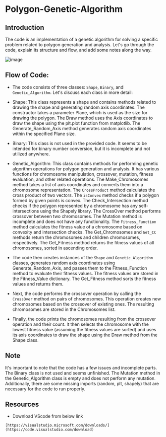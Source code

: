 # Polygon-Genetic-Algorithm
## Introduction
The code is an implementation of a genetic algorithm for solving a specific problem related to polygon generation and analysis. Let's go through the code, explain its structure and flow, and add some notes along the way.

![image](https://github.com/HammadHk1/Polygon-Genetic-Algorithm/assets/117303560/c9e3f79b-d996-47d3-88bb-1e779b675fc8)

## Flow of Code:
- The code consists of three classes: `Shape`, `Binary`, and `Genetic_Algorithm`. Let's discuss each class in more detail:

- Shape: This class represents a shape and contains methods related to drawing the shape and generating random axis coordinates. The constructor takes a parameter Plane, which is used as the size for drawing the polygon. The Draw method uses the Axis coordinates to draw the shape using the plt.plot function from matplotlib. The Generate_Random_Axis method generates random axis coordinates within the specified Plane size.

- Binary: This class is not used in the provided code. It seems to be intended for binary number conversion, but it is incomplete and not utilized anywhere.

- Genetic_Algorithm: This class contains methods for performing genetic algorithm operations for polygon generation and analysis. It has various functions for chromosome manipulation, crossover, mutation, fitness evaluation, and other related operations. The Make_Chromosomes method takes a list of axis coordinates and converts them into a chromosome representation. The `CrossProduct` method calculates the cross product of two vectors. The `isConvex` method checks if a polygon formed by given points is convex. The Check_Intersection method checks if the polygon represented by a chromosome has any self-intersections using the Shapely library. The CrossOver method performs crossover between two chromosomes. The Mutation method is incomplete and does not have any functionality. The `Fitness_Function` method calculates the fitness value of a chromosome based on convexity and intersection checks. The Get_Chromosomes and `Get_CC` methods return the chromosomes and children chromosomes, respectively. The Get_Fitness method returns the fitness values of all chromosomes, sorted in ascending order.

- The code then creates instances of the `Shape` and `Genetic_Algorithm` classes, generates random axis coordinates using Generate_Random_Axis, and passes them to the Fitness_Function method to evaluate their fitness values. The fitness values are stored in the Fitness_Value dictionary. The Get_Fitness method sorts the fitness values and returns them.

- Next, the code performs the crossover operation by calling the `CrossOver` method on pairs of chromosomes. This operation creates new chromosomes based on the crossover of existing ones. The resulting chromosomes are stored in the Chromosomes list.

- Finally, the code prints the chromosomes resulting from the crossover operation and their count. It then selects the chromosome with the lowest fitness value (assuming the fitness values are sorted) and uses its axis coordinates to draw the shape using the Draw method from the Shape class.

## Note
It's important to note that the code has a few issues and incomplete parts. The Binary class is not used and seems unfinished. The Mutation method in the Genetic_Algorithm class is empty and does not perform any mutation. Additionally, there are some missing imports (random, plt, shapely) that are necessary for the code to run properly.

## Resources
- Download VScode  from below link
```
[https://visualstudio.microsoft.com/downloads/](https://code.visualstudio.com/download)
```
